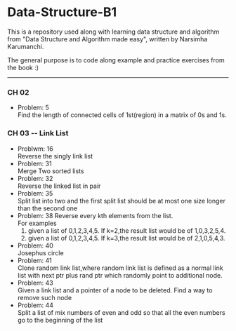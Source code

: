 # Data-Structure-B1

This is a repository used along with learning data structure and algorithm from "Data Structure and Algorithm made easy", written by Narsimha Karumanchi.

The general purpose is to code along example and practice exercises from the book :)

---

### CH 02

- Problem: 5 \
  Find the length of connected cells of 1st(region) in a matrix of 0s and 1s.

### CH 03 -- Link List

- Problwm: 16 \
   Reverse the singly link list
- Problem: 31 \
   Merge Two sorted lists
- Problem: 32 \
   Reverse the linked list in pair
- Problem: 35 \
   Split list into two and the first split list should be at most one size longer than the second one
- Problem: 38
  Reverse every kth elements from the list.\
   For examples
  1. given a list of 0,1,2,3,4,5. If k=2,the result list would be of 1,0,3,2,5,4.
  1. given a list of 0,1,2,3,4,5. If k=3,the result list would be of 2,1,0,5,4,3.
- Problem: 40 \
   Josephus circle
- Problem: 41 \
  Clone random link list,where random link list is defined as a normal link list with next ptr plus rand ptr which randomly point to additional node.
- Problem: 43 \
  Given a link list and a pointer of a node to be deleted. Find a way to remove such node
- Problem: 44 \
  Split a list of mix numbers of even and odd so that all the even numbers go to the beginning of the list
